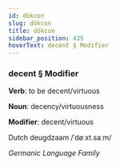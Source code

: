 ```yaml
---
id: dökcon
slug: dökcon
title: dökcon
sidebar_position: 435
hoverText: decent § Modifier
---
```


### decent § Modifier

**Verb**: to be decent/virtuous

**Noun**: decency/virtuousness

**Modifier**: decent/virtuous

Dutch deugdzaam /ˈdøːxt.saːm/

*Germanic Language Family*